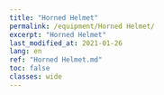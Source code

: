 ```yaml
---
title: "Horned Helmet"
permalink: /equipment/Horned Helmet/
excerpt: "Horned Helmet"
last_modified_at: 2021-01-26
lang: en
ref: "Horned Helmet.md"
toc: false
classes: wide
---
```


